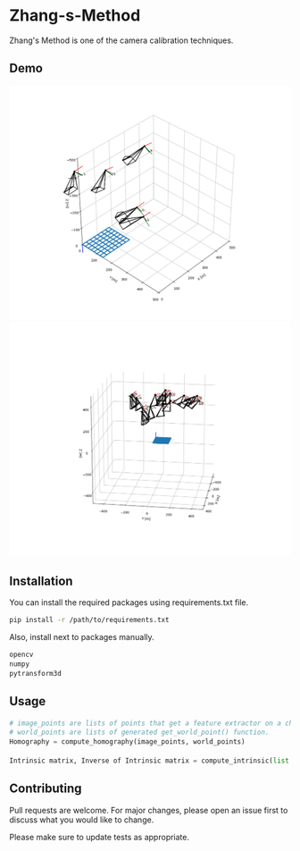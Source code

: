 # Zhang-s-Method

Zhang's Method is one of the camera calibration techniques.

## Demo
![Figure_1](doc/Figure_1.png)
![Figure_2](doc/Figure_2.png)

## Installation

You can install the required packages using requirements.txt file.

```bash
pip install -r /path/to/requirements.txt
```

Also, install next to packages manually.

```bash
opencv
numpy
pytransform3d
```

## Usage

```python
# image_points are lists of points that get a feature extractor on a checkboard.
# world_points are lists of generated get_world_point() function.
Homography = compute_homography(image_points, world_points)

Intrinsic matrix, Inverse of Intrinsic matrix = compute_intrinsic(list of Homograpy)
```

## Contributing

Pull requests are welcome. For major changes, please open an issue first
to discuss what you would like to change.

Please make sure to update tests as appropriate.